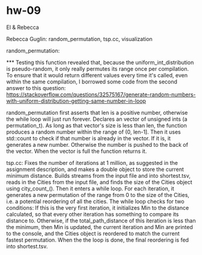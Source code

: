 # hw-09
El &amp; Rebecca



Rebecca Guglin: random_permutation, tsp.cc, visualization

random_permutation:

*** Testing this function revealed that, because the uniform_int_distribution is pseudo-random, it only really permutes its range once per compilation. To ensure that it would return different values every time it's called, even within the same compilation, I borrowed some code from the second answer to this question: https://stackoverflow.com/questions/32575167/generate-random-numbers-with-uniform-distribution-getting-same-number-in-loop 

random_permutation first asserts that len is a positive number, otherwise the while loop will just run forever. Declares an vector of unsigned ints (a permutation_t). As long as that vector's size is less than len, the function produces a random number within the range of (0, len-1]. Then it uses std::count to check if that number is already in the vector. If it is, it generates a new number. Otherwise the number is pushed to the back of the vector. When the vector is full the function returns it. 

tsp.cc:
Fixes the number of iterations at 1 million, as suggested in the assignment description, and makes a double object to store the current minimum distance. Builds streams from the input file and into shortest.tsv, reads in the Cities from the input file, and finds the size of the Cities object using city_count_().
Then it enters a while loop. For each iteration, it generates a new permutation of the range from 0 to the size of the Cities, i.e. a potential reordering of all the cities. The while loop checks for two conditions:
If this is the very first iteration, it initializes Min to the distance calculated, so that every other iteration has something to compare its distance to.
Otherwise, if the total_path_distance of this iteration is less than the minimum, then Min is updated, the current iteration and Min are printed to the console, and the Cities object is reordered to match the current fastest permutation. When the the loop is done, the final reordering is fed into shortest.tsv. 
